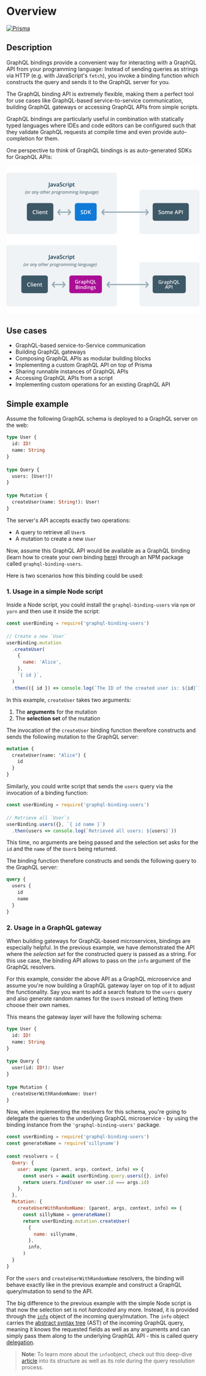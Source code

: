 # Overview

<a href="https://github.com/graphql-binding/graphql-binding"><img src="https://imgur.com/fTa1vMv.png" alt="Prisma" height="36px"></a>

## Description

GraphQL bindings provide a convenient way for interacting with a GraphQL API from your programming language: Instead of sending queries as strings via HTTP (e.g. with JavaScript's `fetch`), you invoke a binding function which constructs the query and sends it to the GraphQL server for you.

The GraphQL binding API is extremely flexible, making them a perfect tool for use cases like GraphQL-based service-to-service communication, building GraphQL gateways or accessing GraphQL APIs from simple scripts.

GraphQL bindings are particularly useful in combination with statically typed languages where IDEs and code editors can be configured such that they validate GraphQL requests at compile time and even provide auto-completion for them.

One perspective to think of GraphQL bindings is as auto-generated SDKs for GraphQL APIs:

![](../../assets/bindings.png)

## Use cases

- GraphQL-based service-to-Service communication
- Building GraphQL gateways
- Composing GraphQL APIs as modular building blocks
- Implementing a custom GraphQL API on top of Prisma
- Sharing runnable instances of GraphQL APIs
- Accessing GraphQL APIs from a script
- Implementing custom operations for an existing GraphQL API

## Simple example

Assume the following GraphQL schema is deployed to a GraphQL server on the web:

```graphql
type User {
  id: ID!
  name: String
}

type Query {
  users: [User!]!
}

type Mutation {
  createUser(name: String!): User!
}
```

The server's API accepts exactly two operations:

- A query to retrieve all `User`s
- A mutation to create a new `User`

Now, assume this GraphQL API would be available as a GraphQL binding (learn how to create your own binding [here](./04-Creating-your-own-Binding.md)) through an NPM package called `graphql-binding-users`.

Here is two scenarios how this binding could be used:

### 1. Usage in a simple Node script

Inside a Node script, you could install the `graphql-binding-users` via `npm` or `yarn` and then use it inside the script:

```js
const userBinding = require('graphql-binding-users')

// Create a new `User`
userBinding.mutation
  .createUser(
    {
      name: 'Alice',
    },
    `{ id }`,
  )
  .then(({ id }) => console.log(`The ID of the created user is: ${id}`))
```

In this example, `createUser` takes two arguments:

1. The **arguments** for the mutation
2. The **selection set** of the mutation

The invocation of the `createUser` binding function therefore constructs and sends the following mutation to the GraphQL server:

```graphql
mutation {
  createUser(name: "Alice") {
    id
  }
}
```

Similarly, you could write script that sends the `users` query via the invocation of a binding function:

```js
const userBinding = require('graphql-binding-users')

// Retrieve all `User`s
userBinding.users({}, `{ id name }`)
  .then(users => console.log(`Retrieved all users: ${users}`))
```

This time, no arguments are being passed and the selection set asks for the `id` and the `name` of the `User`s being returned.

The binding function therefore constructs and sends the following query to the GraphQL server:

```graphql
query {
  users {
    id
    name
  }
}
```

### 2. Usage in a GraphQL gateway

When building gateways for GraphQL-based microservices, bindings are especially helpful. In the previous example, we have demonstrated the API where the _selection set_ for the constructed query is passed as a string. For this use case, the binding API allows to pass on the `info` argument of the GraphQL resolvers.

For this example, consider the above API as a GraphQL microservice and assume you're now building a GraphQL gateway layer on top of it to adjust the functionality. Say you want to add a search feature to the `users` query and also generate random names for the `User`s instead of letting them choose their own names.

This means the gateway layer will have the following schema:

```graphql
type User {
  id: ID!
  name: String
}

type Query {
  user(id: ID!): User
}

type Mutation {
  createUserWithRandomName: User!
}
```

Now, when implementing the resolvers for this schema, you're going to delegate the queries to the underlying GraphQL microservice - by using the binding instance from the `'graphql-binding-users'` package.

```js
const userBinding = require('graphql-binding-users')
const generateName = require('sillyname')

const resolvers = {
  Query: {
    user: async (parent, args, context, info) => {
      const users = await userBinding.query.users({}, info)
      return users.find(user => user.id === args.id)
    },
  },
  Mutation: {
    createUserWithRandomName: (parent, args, context, info) => {
      const sillyName = generateName()
      return userBinding.mutation.createUser(
        {
          name: sillyname,
        },
        info,
      )
  }
}
```

For the `users` and `createUserWithRandomName` resolvers, the binding will behave exactly like in the previous example and construct a GraphQL query/mutation to send to the API.

The big difference to the previous example with the simple Node script is that now the selection set is not _hardcoded_ any more. Instead, it is provided through the [`info`](https://blog.graph.cool/graphql-server-basics-demystifying-the-info-argument-in-graphql-resolvers-6f26249f613a) object of the incoming query/mutation. The `info` object carries the [abstract syntax tree](https://medium.com/@cjoudrey/life-of-a-graphql-query-lexing-parsing-ca7c5045fad8) (AST) of the incoming GraphQL query, meaning it knows the requested fields as well as any arguments and can simply pass them along to the underlying GraphQL API - this is called query [delegation](https://blog.graph.cool/graphql-schema-stitching-explained-schema-delegation-4c6caf468405).

> **Note**: To learn more about the `info`object, check out this deep-dive [article](https://blog.graph.cool/graphql-server-basics-demystifying-the-info-argument-in-graphql-resolvers-6f26249f613a) into its structure as well as its role during the query resolution process.